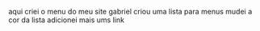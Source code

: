 aqui criei o menu do meu site
gabriel criou uma lista para menus
mudei a cor da lista
adicionei mais ums link
